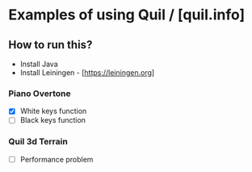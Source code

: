 # Examples of using Quil / [quil.info]

## How to run this?

- Install Java
- Install Leiningen - [https://leiningen.org]

### Piano Overtone
- [x] White keys function
- [ ] Black keys function

### Quil 3d Terrain
- [ ] Performance problem
